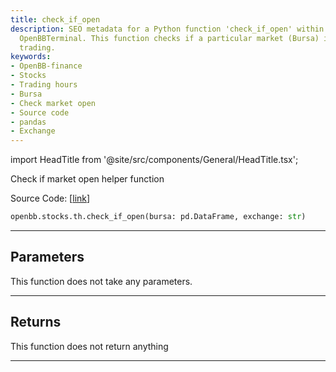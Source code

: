 ```yaml
---
title: check_if_open
description: SEO metadata for a Python function 'check_if_open' within OpenBB-finance's
  OpenBBTerminal. This function checks if a particular market (Bursa) is open for
  trading.
keywords:
- OpenBB-finance
- Stocks
- Trading hours
- Bursa
- Check market open
- Source code
- pandas
- Exchange
---
```


import HeadTitle from '@site/src/components/General/HeadTitle.tsx';

<HeadTitle title="stocks.th.check_if_open - Reference | OpenBB SDK Docs" />

Check if market open helper function

Source Code: [[link](https://github.com/OpenBB-finance/OpenBBTerminal/tree/main/openbb_terminal/stocks/tradinghours/bursa_model.py#L153)]

```python wordwrap
openbb.stocks.th.check_if_open(bursa: pd.DataFrame, exchange: str)
```

---

## Parameters

This function does not take any parameters.

---

## Returns

This function does not return anything

---

